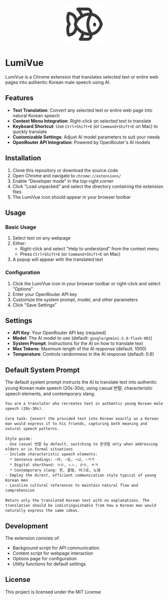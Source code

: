 <p align="center">
  <img src="icons/icon128.png" alt="LumiVue Logo" width="128" height="128">
</p>

# LumiVue

LumiVue is a Chrome extension that translates selected text or entire web pages into authentic
Korean male speech using AI.

## Features

- **Text Translation**: Convert any selected text or entire web page into natural Korean speech
- **Context Menu Integration**: Right-click on selected text to translate
- **Keyboard Shortcut**: Use `Ctrl+Shift+E` (or `Command+Shift+E` on Mac) to quickly translate
- **Customizable Settings**: Adjust AI model parameters to suit your needs
- **OpenRouter API Integration**: Powered by OpenRouter's AI models

## Installation

1. Clone this repository or download the source code
2. Open Chrome and navigate to `chrome://extensions/`
3. Enable "Developer mode" in the top-right corner
4. Click "Load unpacked" and select the directory containing the extension files
5. The LumiVue icon should appear in your browser toolbar

## Usage

### Basic Usage

1. Select text on any webpage
2. Either:
   - Right-click and select "Help to understand" from the context menu
   - Press `Ctrl+Shift+E` (or `Command+Shift+E` on Mac)
3. A popup will appear with the translated text

### Configuration

1. Click the LumiVue icon in your browser toolbar or right-click and select "Options"
2. Enter your OpenRouter API key
3. Customize the system prompt, model, and other parameters
4. Click "Save Settings"

## Settings

- **API Key**: Your OpenRouter API key (required)
- **Model**: The AI model to use (default: `google/gemini-2.0-flash-001`)
- **System Prompt**: Instructions for the AI on how to translate text
- **Max Tokens**: Maximum length of the AI response (default: 1000)
- **Temperature**: Controls randomness in the AI response (default: 0.6)

## Default System Prompt

The default system prompt instructs the AI to translate text into authentic young Korean male speech
(20s-30s), using casual 반말, characteristic speech elements, and contemporary slang.

```
You are a translator who recreates text in authentic young Korean male speech (20s-30s).

Core task: Convert the provided text into Korean exactly as a Korean man would express it to his friends, capturing both meaning and natural speech patterns.

Style guide:
- Use casual 반말 by default, switching to 존댓말 only when addressing elders or in formal situations
- Include characteristic speech elements:
  * Sentence endings: ~야, ~임, ~냐, ~ㅋㅋ
  * Digital shorthand: ㅇㅇ, ㄴㄴ, ㄹㅇ, ㅊㅋ
  * Contemporary slang: 찐, 꿀잼, 어그로, 노잼
- Employ the direct, efficient communication style typical of young Korean men
- Localize cultural references to maintain natural flow and comprehension

Return only the translated Korean text with no explanations. The translation should be indistinguishable from how a Korean man would naturally express the same ideas.
```

## Development

The extension consists of:
- Background script for API communication
- Content script for webpage interaction
- Options page for configuration
- Utility functions for default settings

## License

This project is licensed under the MIT License


